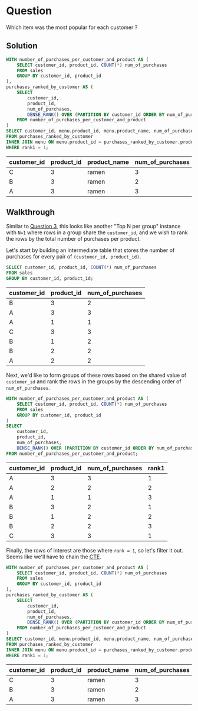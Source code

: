 # Question

Which item was the most popular for each customer ?

## Solution

```sql
WITH number_of_purchases_per_customer_and_product AS (
    SELECT customer_id, product_id, COUNT(*) num_of_purchases
    FROM sales
    GROUP BY customer_id, product_id
),
purchases_ranked_by_customer AS (
    SELECT 
        customer_id, 
        product_id, 
        num_of_purchases,
        DENSE_RANK() OVER (PARTITION BY customer_id ORDER BY num_of_purchases DESC) AS rank1
    FROM number_of_purchases_per_customer_and_product
)
SELECT customer_id, menu.product_id, menu.product_name, num_of_purchases
FROM purchases_ranked_by_customer
INNER JOIN menu ON menu.product_id = purchases_ranked_by_customer.product_id
WHERE rank1 = 1;
```

| customer\_id | product\_id | product\_name | num\_of\_purchases |
| :--- | :--- | :--- | :--- |
| C | 3 | ramen | 3 |
| B | 3 | ramen | 2 |
| A | 3 | ramen | 3 |


## Walkthrough

Similar to [Question 3](./question-03.md), this looks like another "Top N per group" instance with `N=1` where rows in a group share the `customer_id`, and we wish to rank the rows by the total number of purchases per product.

Let's start by building an intermediate table that stores the number of purchases for every pair of `(customer_id, product_id)`.

```sql
SELECT customer_id, product_id, COUNT(*) num_of_purchases
FROM sales
GROUP BY customer_id, product_id;
```

| customer\_id | product\_id | num\_of\_purchases |
| :--- | :--- | :--- |
| B | 3 | 2 |
| A | 3 | 3 |
| A | 1 | 1 |
| C | 3 | 3 |
| B | 1 | 2 |
| B | 2 | 2 |
| A | 2 | 2 |

Next, we'd like to form groups of these rows based on the shared value of `customer_id` and rank the rows in the groups by the descending order of `num_of_purchases`.

```sql
WITH number_of_purchases_per_customer_and_product AS (
    SELECT customer_id, product_id, COUNT(*) num_of_purchases
    FROM sales
    GROUP BY customer_id, product_id
)
SELECT 
    customer_id, 
    product_id, 
    num_of_purchases,
    DENSE_RANK() OVER (PARTITION BY customer_id ORDER BY num_of_purchases DESC) AS rank1
FROM number_of_purchases_per_customer_and_product;
```

| customer\_id | product\_id | num\_of\_purchases | rank1 |
| :--- | :--- | :--- | :--- |
| A | 3 | 3 | 1 |
| A | 2 | 2 | 2 |
| A | 1 | 1 | 3 |
| B | 3 | 2 | 1 |
| B | 1 | 2 | 2 |
| B | 2 | 2 | 3 |
| C | 3 | 3 | 1 |

Finally, the rows of interest are those where `rank = 1`, so let's filter it out. Seems like we'll have to chain the <abbr title="Common Table Expression">CTE</abbr>.

```sql
WITH number_of_purchases_per_customer_and_product AS (
    SELECT customer_id, product_id, COUNT(*) num_of_purchases
    FROM sales
    GROUP BY customer_id, product_id
),
purchases_ranked_by_customer AS (
    SELECT 
        customer_id, 
        product_id, 
        num_of_purchases,
        DENSE_RANK() OVER (PARTITION BY customer_id ORDER BY num_of_purchases DESC) AS rank1
    FROM number_of_purchases_per_customer_and_product
)
SELECT customer_id, menu.product_id, menu.product_name, num_of_purchases
FROM purchases_ranked_by_customer
INNER JOIN menu ON menu.product_id = purchases_ranked_by_customer.product_id
WHERE rank1 = 1;
```

| customer\_id | product\_id | product\_name | num\_of\_purchases |
| :--- | :--- | :--- | :--- |
| C | 3 | ramen | 3 |
| B | 3 | ramen | 2 |
| A | 3 | ramen | 3 |
